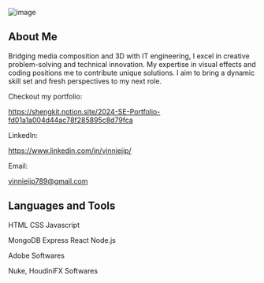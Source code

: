 ![image](https://github.com/vinniejipsk/vinniejipsk/assets/141219700/e56818e4-5cb0-4d6f-8b08-7cda824e3167)


## About Me

Bridging media composition and 3D with IT engineering, I excel in creative problem-solving and technical innovation. My expertise in visual effects and coding positions me to contribute unique solutions. I aim to bring a dynamic skill set and fresh perspectives to my next role.

Checkout my portfolio: 

https://shengkit.notion.site/2024-SE-Portfolio-fd01a1a004d44ac78f285895c8d79fca

LinkedIn:

https://www.linkedin.com/in/vinniejip/

Email:

vinniejip789@gmail.com

## Languages and Tools

HTML  CSS  Javascript

MongoDB  Express  React  Node.js

Adobe Softwares

Nuke, HoudiniFX Softwares
